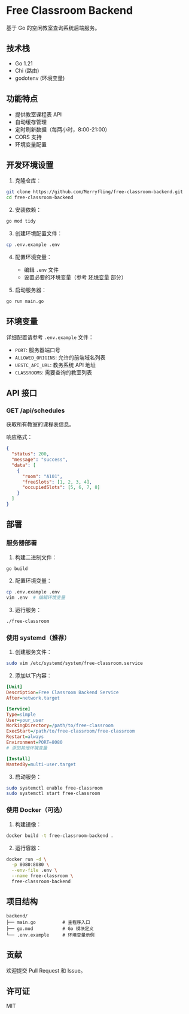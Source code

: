 # Free Classroom Backend

基于 Go 的空闲教室查询系统后端服务。

## 技术栈

- Go 1.21
- Chi (路由)
- godotenv (环境变量)

## 功能特点

- 提供教室课程表 API
- 自动缓存管理
- 定时刷新数据（每两小时，8:00-21:00）
- CORS 支持
- 环境变量配置

## 开发环境设置

1. 克隆仓库：
```bash
git clone https://github.com/Merryfling/free-classroom-backend.git
cd free-classroom-backend
```

2. 安装依赖：
```bash
go mod tidy
```

3. 创建环境配置文件：
```bash
cp .env.example .env
```

4. 配置环境变量：
   - 编辑 `.env` 文件
   - 设置必要的环境变量（参考 [环境变量](#环境变量) 部分）

5. 启动服务器：
```bash
go run main.go
```

## 环境变量

详细配置请参考 `.env.example` 文件：

- `PORT`: 服务器端口号
- `ALLOWED_ORIGINS`: 允许的前端域名列表
- `UESTC_API_URL`: 教务系统 API 地址
- `CLASSROOMS`: 需要查询的教室列表

## API 接口

### GET /api/schedules

获取所有教室的课程表信息。

响应格式：
```json
{
  "status": 200,
  "message": "success",
  "data": [
    {
      "room": "A101",
      "freeSlots": [1, 2, 3, 4],
      "occupiedSlots": [5, 6, 7, 8]
    }
  ]
}
```

## 部署

### 服务器部署

1. 构建二进制文件：
```bash
go build
```

2. 配置环境变量：
```bash
cp .env.example .env
vim .env  # 编辑环境变量
```

3. 运行服务：
```bash
./free-classroom
```

### 使用 systemd（推荐）

1. 创建服务文件：
```bash
sudo vim /etc/systemd/system/free-classroom.service
```

2. 添加以下内容：
```ini
[Unit]
Description=Free Classroom Backend Service
After=network.target

[Service]
Type=simple
User=your_user
WorkingDirectory=/path/to/free-classroom
ExecStart=/path/to/free-classroom/free-classroom
Restart=always
Environment=PORT=8080
# 添加其他环境变量

[Install]
WantedBy=multi-user.target
```

3. 启动服务：
```bash
sudo systemctl enable free-classroom
sudo systemctl start free-classroom
```

### 使用 Docker（可选）

1. 构建镜像：
```bash
docker build -t free-classroom-backend .
```

2. 运行容器：
```bash
docker run -d \
  -p 8080:8080 \
  --env-file .env \
  --name free-classroom \
  free-classroom-backend
```

## 项目结构

```
backend/
├── main.go          # 主程序入口
├── go.mod           # Go 模块定义
└── .env.example     # 环境变量示例
```

## 贡献

欢迎提交 Pull Request 和 Issue。

## 许可证

MIT